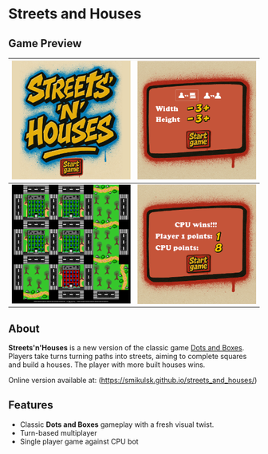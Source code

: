 # Streets and Houses




## Game Preview

| ![Title Screen](https://github.com/smikulsk/streets_and_houses/blob/master/docs/title_screen.png) | ![Main menu](https://github.com/smikulsk/streets_and_houses/blob/master/docs/settings.png) |
|-------------------------|-------------------------|
| ![Gameplay](https://github.com/smikulsk/streets_and_houses/blob/master/docs/gameplay.png) | ![Results](https://github.com/smikulsk/streets_and_houses/blob/master/docs/results.png) |

## About

**Streets'n'Houses** is a new version of the classic game [Dots and Boxes](https://en.wikipedia.org/wiki/Dots_and_boxes). Players take turns turning paths into streets, aiming to complete squares and build a houses.
The player with more built houses wins.

Online version available at: (https://smikulsk.github.io/streets_and_houses/)

## Features

- Classic **Dots and Boxes** gameplay with a fresh visual twist.
- Turn-based multiplayer
- Single player game against CPU bot

